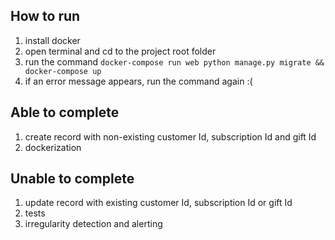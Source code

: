 ## How to run
1. install docker
1. open terminal and cd to the project root folder
1. run the command `docker-compose run web python manage.py migrate && docker-compose up`
1. if an error message appears, run the command again :(

## Able to complete
1. create record with non-existing customer Id, subscription Id and gift Id
1. dockerization

## Unable to complete
1. update record with existing customer Id, subscription Id or gift Id
1. tests
1. irregularity detection and alerting
